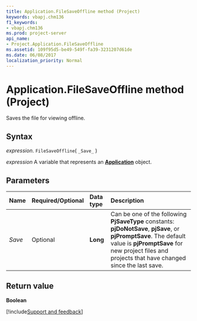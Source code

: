 ```yaml
---
title: Application.FileSaveOffline method (Project)
keywords: vbapj.chm136
f1_keywords:
- vbapj.chm136
ms.prod: project-server
api_name:
- Project.Application.FileSaveOffline
ms.assetid: 109f95d5-be49-549f-fa39-3231207d61de
ms.date: 06/08/2017
localization_priority: Normal
---
```



# Application.FileSaveOffline method (Project)

Saves the file for viewing offline.


## Syntax

_expression_. `FileSaveOffline`( `_Save_` )

_expression_ A variable that represents an **[Application](Project.Application.md)** object.


## Parameters



|Name|Required/Optional|Data type|Description|
|:-----|:-----|:-----|:-----|
| _Save_|Optional|**Long**|Can be one of the following  **PjSaveType** constants: **pjDoNotSave**, **pjSave**, or **pjPromptSave**. The default value is **pjPromptSave** for new project files and projects that have changed since the last save.|

## Return value

 **Boolean**

[!include[Support and feedback](~/includes/feedback-boilerplate.md)]